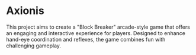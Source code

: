 # Axionis
This project aims to create a "Block Breaker" arcade-style game that offers an engaging and interactive experience for players. Designed to enhance hand-eye coordination and reflexes, the game combines fun with challenging gameplay.
